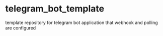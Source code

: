# telegram_bot_template
template repository for telegram bot application that webhook and polling are configured
